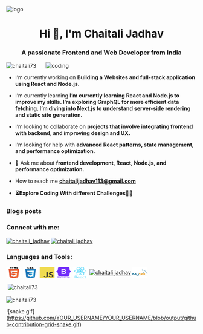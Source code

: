 ![logo](https://images.playground.com/586b4eff477549e1a37e38085e78b5eb.jpeg)

<h1 align="center">Hi 👋, I'm Chaitali Jadhav</h1>
<h3 align="center">A passionate Frontend and Web Developer from India</h3>

<img align="right" alt="coding" width="400" src="https://media0.giphy.com/media/v1.Y2lkPTc5MGI3NjExMWNpM202cmFnbmdhZXZkNnM1a3Q4ZjQwbGY5dXpiZG1tcjBubmJ5YyZlcD12MV9pbnRlcm5hbF9naWZfYnlfaWQmY3Q9Zw/hpXdHPfFI5wTABdDx9/giphy.webp">

<p align="left"> <img src="https://komarev.com/ghpvc/?username=chaitali73&label=Profile%20views&color=0e75b6&style=flat" alt="chaitali73" /> </p>

- I’m currently working on **Building a Websites and full-stack application using React and Node.js.**

- I’m currently learning **I’m currently learning React and Node.js to improve my skills. I’m exploring GraphQL for more efficient data fetching. I’m diving into Next.js to understand server-side rendering and static site generation.**

- I’m looking to collaborate on **projects that involve integrating frontend with backend, and improving design and UX.**

- I’m looking for help with **advanced React patterns, state management, and performance optimization.**

- 💬 Ask me about **frontend development, React, Node.js, and performance optimization.**

- How to reach me **chaitalijadhav113@gmail.com**

- **⏳Explore Coding With different Challenges👩‍💻**

### Blogs posts

<!-- BLOG-POST-LIST:START -->
<!-- BLOG-POST-LIST:END -->

<h3 align="left">Connect with me:</h3>
<p align="left">
<a href="https://dev.to/chaitali_jadhav" target="blank"><img align="center" src="https://raw.githubusercontent.com/rahuldkjain/github-profile-readme-generator/master/src/images/icons/Social/devto.svg" alt="chaitali_jadhav" height="30" width="40" /></a>
<a href="https://linkedin.com/in/chaitali jadhav" target="blank"><img align="center" src="https://raw.githubusercontent.com/rahuldkjain/github-profile-readme-generator/master/src/images/icons/Social/linked-in-alt.svg" alt="chaitali jadhav" height="30" width="40" /></a>
</p>

<h3 align="left">Languages and Tools:</h3>
<p align="left">
<a href="https://www.w3.org/html/" target="blank"><img align="center" src="https://raw.githubusercontent.com/devicons/devicon/master/icons/html5/html5-original-wordmark.svg" alt="chaitali_jadhav" height="30" width="40" /></a>  
<a href="https://www.w3schools.com/css/" target="blank"><img align="center" src="https://raw.githubusercontent.com/devicons/devicon/master/icons/css3/css3-original-wordmark.svg" alt="chaitali jadhav" height="30" width="40" /></a>
<a href="https://developer.mozilla.org/en-US/docs/Web/JavaScript" target="blank"><img align="center" src="https://raw.githubusercontent.com/devicons/devicon/master/icons/javascript/javascript-original.svg" alt="chaitali jadhav" height="30" width="40" /></a> 
<a href="https://getbootstrap.com" target="blank"><img align="center" src="https://raw.githubusercontent.com/devicons/devicon/master/icons/bootstrap/bootstrap-plain-wordmark.svg" alt="chaitali jadhav" height="30" width="40" /></a>  
<a href="https://reactjs.org/" target="blank"><img align="center" src="https://raw.githubusercontent.com/devicons/devicon/master/icons/react/react-original-wordmark.svg" alt="chaitali jadhav" height="30" width="40" /></a>
<a href="https://tailwindcss.com/" target="blank"><img align="center" src="https://www.vectorlogo.zone/logos/tailwindcss/tailwindcss-icon.svg" alt="chaitali jadhav" height="30" width="40" /></a>
  <a href="https://www.mysql.com/" target="blank"><img align="center" src="https://raw.githubusercontent.com/devicons/devicon/master/icons/mysql/mysql-original-wordmark.svg" alt="chaitali jadhav" height="30" width="40" /></a>
</p>

<p>&nbsp;<img align="center" src="https://github-readme-stats.vercel.app/api?username=chaitali73&show_icons=true&locale=en" alt="chaitali73" /></p>

<p><img align="center" src="https://github-readme-streak-stats.herokuapp.com/?user=chaitali73&" alt="chaitali73" /></p>

![snake gif]
(https://github.com/YOUR_USERNAME/YOUR_USERNAME/blob/output/github-contribution-grid-snake.gif)
